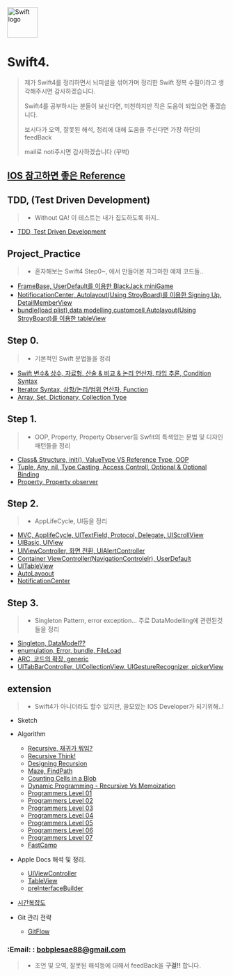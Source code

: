 
<img src="https://swift.org/assets/images/swift.svg" alt="Swift logo" height="70" >

# Swift4. 

> 제가 Swift4를 정리하면서 뇌피셜을 섞어가며 정리한 Swift 정복 수필이라고 생각해주시면 감사하겠습니다. 
>
>Swift4를 공부하시는 분들이 보신다면, 미천하지만 작은 도움이 되었으면 좋겠습니다.
>
>보시다가 오역, 잘못된 해석, 정리에 대해 도움을 주신다면 가장 하단의 feedBack
>
>  mail로 noti주시면 감사하겠습니다 (꾸벅)

## [IOS 참고하면 좋은 Reference](https://github.com/joohopark/jhbob/blob/master/Study/IOS_Ref.md)

## TDD, (Test Driven Development)
>- Without QA! 이 테스트는 내가 집도하도록 하지..

- [TDD, Test Driven Development](https://github.com/joohopark/jhbob/blob/master/Study/TDD/TDD_UsingXcode.md)

## Project_Practice
>- 혼자해보는 Swift4
> Step0~, 에서 만들어본 자그마한 예제 코드들..

- [FrameBase, UserDefault를 이용한 BlackJack miniGame](https://github.com/joohopark/jhbob/blob/master/Project/smallProject/BlackJack.md)
- [NotifiocationCenter, Autolayout(Using StroyBoard)를 이용한 Signing Up, DetailMemberView](https://github.com/joohopark/jhbob/blob/master/Project/smallProject/NotificaionCenter_Autolayout.md) 
- [bundle(load plist),data modelling,customcell,Autolayout(Using StroyBoard)를 이용한 tableView](https://github.com/joohopark/jhbob/blob/master/Project/smallProject/TableViewCell_AutoLayout.md)
 
## Step 0.

>- 기본적인 Swift 문법들을 정리

- [Swift 변수& 상수, 자료형, 산술 & 비교 & 논리 연산자, 타입 추론, Condition Syntax](https://github.com/joohopark/jhbob/blob/master/Study/step0/SwiftBasic_var_let_if_switch.md)
- [Iterator Syntax, 삼항/논리/범위 연산자, Function](https://github.com/joohopark/jhbob/blob/master/Study/step0/SwiftBasic_for_while.md)
- [Array, Set, Dictionary, Collection Type](https://github.com/joohopark/jhbob/blob/master/Study/step0/SwiftBasic_CollectionType.md)


## Step 1.

>- OOP, Property, Property Observer등 Swfit의 특색있는 문법 및 디자인 패턴들을 정리

- [Class& Structure, init(), ValueType VS Reference Type, OOP](https://github.com/joohopark/jhbob/blob/master/Study/step1/ClassOOPStructure.md)
- [Tuple, Any, nil, Type Casting, Access Controll, Optional & Optional Binding](https://github.com/joohopark/jhbob/blob/master/Study/step1/Optional.md)
- [Property, Property observer](https://github.com/joohopark/jhbob/blob/master/Study/step1/Property_Observer.md)

## Step 2.

>- AppLifeCycle, UI등을 정리

- [MVC, ApplifeCycle, UITextField, Protocol, Delegate, UIScrollView](https://github.com/joohopark/jhbob/blob/master/Study/step2/AppLifeCycle.md)
- [UIBasic, UIView](https://github.com/joohopark/jhbob/blob/master/Study/step2/UIViewStart.md)
- [UIViewController, 화면 전환, UIAlertController](https://github.com/joohopark/jhbob/blob/master/Study/step2/ViewController_Segue_alert.md)
- [Container ViewController(NavigationControlelr), UserDefault](https://github.com/joohopark/jhbob/blob/master/Study/step2/NavigationController_userDefault.md)
- [UITableView](https://github.com/joohopark/jhbob/blob/master/Study/step2/TableView.md)
- [AutoLayoout](https://github.com/joohopark/jhbob/blob/master/Study/step2/About_AutoLayout.md)
- [NotificationCenter](https://github.com/joohopark/jhbob/blob/master/Study/step2/Notification.md)

## Step 3.

>- Singleton Pattern, error exception... 주로 DataModelling에 관련된것들을 정리

- [Singleton, DataModel??](https://github.com/joohopark/jhbob/blob/master/Study/step3/Singleton_datamodel,.md)
- [enumulation, Error, bundle, FileLoad](https://github.com/joohopark/jhbob/blob/master/Study/step3/Enumulation_error_bundle.md)
- [ARC, 코드의 확장, generic](https://github.com/joohopark/jhbob/blob/master/Study/step3/ARC.md)
- [UITabBarController, UICollectionView, UIGestureRecognizer, pickerView](https://github.com/joohopark/jhbob/blob/master/Study/step3/UITabbarController.md)


## extension
>- Swift4가 아니더라도 할수 있지만, 쓸모있는 IOS Developer가 되기위해..!

- Sketch

- Algorithm
	- [Recursive, 재귀가 뭐임?](https://github.com/joohopark/jhbob/blob/master/Study/Recursive/Recursive01.md)
	- [Recursive Think!](https://github.com/joohopark/jhbob/blob/master/Study/Recursive/Recursive02.md)
	- [Designing Recursion](https://github.com/joohopark/jhbob/blob/master/Study/Recursive/Recursive03.md)
	- [Maze, FindPath](https://github.com/joohopark/jhbob/blob/master/Study/Algorithm/maze_findPath.md)
	- [Counting Cells in a Blob](https://github.com/joohopark/jhbob/blob/master/Study/Algorithm/countedCells.md)
	- [Dynamic Programming - Recursive Vs Memoization](https://github.com/joohopark/jhbob/blob/master/Study/Recursive/Recursive04.md)
	- [Programmers Level 01](https://github.com/joohopark/jhbob/blob/master/Study/Algorithm/Programmers/Programmers01.md)
	- [Programmers Level 02](https://github.com/joohopark/jhbob/blob/master/Study/Algorithm/Programmers/Programmers02.md)
	- [Programmers Level 03](https://github.com/joohopark/jhbob/blob/master/Study/Algorithm/Programmers/Programmers03.md)
	- [Programmers Level 04](https://github.com/joohopark/jhbob/blob/master/Study/Algorithm/Programmers/Programmers04.md)
	- [Programmers Level 05](https://github.com/joohopark/jhbob/blob/master/Study/Algorithm/Programmers/Programmers05.md)
	- [Programmers Level 06](https://github.com/joohopark/jhbob/blob/master/Study/Algorithm/Programmers/Programmers06.md)
	- [Programmers Level 07](https://github.com/joohopark/jhbob/blob/master/Study/Algorithm/Programmers/Programmers07.md)
	- [FastCamp](https://github.com/joohopark/jhbob/blob/master/Study/Algorithm/fastcamp/Swift_Array.md)

- Apple Docs 해석 및 정리.
	- [UIViewController](https://github.com/joohopark/jhbob/blob/master/Study/AppleDoc/UIViewController.md)
	- [TableView](https://github.com/joohopark/jhbob/blob/master/Study/AppleDoc/TableView.md)
	- [preInterfaceBuilder](https://github.com/joohopark/jhbob/blob/master/Study/AppleDoc/prepareInterfaceBuilder.md)


- [시간복잡도](https://github.com/joohopark/jhbob/blob/master/Study/TimeComplexity.md)

- Git 관리 전략
	- [GitFlow](https://github.com/joohopark/jhbob/blob/master/Study/git_flow.md)


### **:Email:**  : <bobplesae88@gmail.com>
> - 조언 및 오역, 잘못된 해석등에 대해서 feedBack을 **구걸!!** 합니다.


